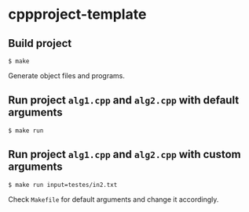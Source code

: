 # cppproject-template

## Build project

```
$ make
```

Generate object files and programs.

## Run project ```alg1.cpp``` and ```alg2.cpp``` with default arguments

```
$ make run
```

## Run project ```alg1.cpp``` and ```alg2.cpp``` with custom arguments

```
$ make run input=testes/in2.txt
```

Check ```Makefile``` for default arguments and change it accordingly.
